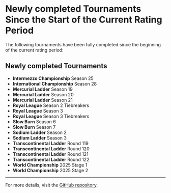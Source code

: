 # Newly completed Tournaments Since the Start of the Current Rating Period

The following tournaments have been fully completed since the beginning of the current rating period:

## Newly completed Tournaments

- **Intermezzo Championship** Season 25
- **International Championship** Season 28
- **Mercurial Ladder** Season 19
- **Mercurial Ladder** Season 20
- **Mercurial Ladder** Season 21
- **Royal League** Season 2 Tiebreakers
- **Royal League** Season 3
- **Royal League** Season 3 Tiebreakers
- **Slow Burn** Season 6
- **Slow Burn** Season 7
- **Sodium Ladder** Season 2
- **Sodium Ladder** Season 3
- **Transcontinental Ladder** Round 119
- **Transcontinental Ladder** Round 120
- **Transcontinental Ladder** Round 121
- **Transcontinental Ladder** Round 122
- **World Championship** 2025 Stage 1
- **World Championship** 2025 Stage 2

---

For more details, visit the [GitHub repository](https://github.com/ausberg/tta_ratings).
